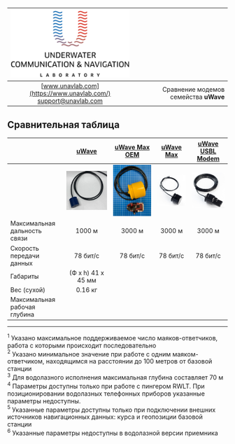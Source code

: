 <div style="page-break-after: always;"></div>

| ![logo](/documentation/sm_logo.png) | |
| :---: | ---: |
| [www.unavlab.com](https://www.unavlab.com/) <br/> [support@unavlab.com](mailto:support@unavlab.com) | Сравнение модемов семейства **uWave** |

<div style="page-break-after: always;"></div>

## Сравнительная таблица

|  | [uWave](/documentation/RU/uWAVE/uWAVE_Specification_ru.md) | [uWave Max OEM](/documentation/RU/uWAVE/uWAVE_Max_OEM_Specification_ru.md) | [uWave Max](/documentation/RU/uWAVE/uWAVE_Max_Specification_ru.md) | [uWave USBL Modem](/documentation/RU/uWAVE/uWAVE_USBL_Modem_Specification_ru.md) | 
| :--- | :---: | :---: | :---: | :---: | 
|      | ![](https://raw.githubusercontent.com/ucnl/ucnl.github.io/master/documentation/RT_1_332820_1.png) | ![](https://raw.githubusercontent.com/ucnl/ucnl.github.io/master/documentation/utro_pcb_rt_1_524525_1_2.png) | ![](https://raw.githubusercontent.com/ucnl/ucnl.github.io/master/documentation/def_modem_black.png) | ![](https://raw.githubusercontent.com/ucnl/ucnl.github.io/master/documentation/def_zima_b_ant.png) |
| Максимальная дальность связи | 1000 м | 3000 м | 3000 м | 3000 м |
| Скорость передачи данных | 78 бит/с | 78 бит/с | 78 бит/с | 78 бит/с |
| Габариты | (Ф х h) 41 x 45 мм |   |   |   |
| Вес (сухой) | 0.16 кг |   |   |   |
| Максимальная рабочая глубина |   |   |   |   |


<div style="page-break-after: always;"></div>

________________
<a name="footnote1"><sup>1</sup></a> Указано максимальное поддерживаемое число маяков-ответчиков, работа с которыми происходит последовательно  
<a name="footnote2"><sup>2</sup></a> Указано минимальное значение при работе с одним маяком-ответчиком, находящимся на расстоянии до 100 метров от базовой станции  
<a name="footnote3"><sup>3</sup></a> Для водолазного исполнения максимальная глубина составляет 70 м  
<a name="footnote4"><sup>4</sup></a> Параметры доступны только при работе с пингером RWLT. При позиционировании водолазных телефонных приборов указанные параметры недоступны.  
<a name="footnote5"><sup>5</sup></a> Указанные параметры доступны только при подключении внешних источников навигационных данных: курса и геопозиции базовой станции   
<a name="footnote6"><sup>6</sup></a> Указанные параметры недоступны в водолазной версии приемника  
  
<div style="page-break-after: always;"></div>
